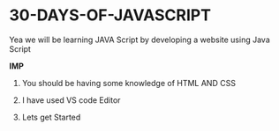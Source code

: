 # 30-DAYS-OF-JAVASCRIPT

Yea we will be learning JAVA Script by developing a website using Java Script

<b>IMP</b>

1) You should be having some knowledge of HTML AND CSS

2) I have used VS code Editor

3) Lets get Started
